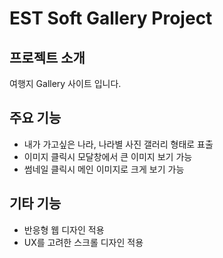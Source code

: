 # EST Soft Gallery Project

## 프로젝트 소개
여행지 Gallery 사이트 입니다.

## 주요 기능
- 내가 가고싶은 나라, 나라별 사진 갤러리 형태로 표출
- 이미지 클릭시 모달창에서 큰 이미지 보기 가능
- 썸네일 클릭시 메인 이미지로 크게 보기 가능

## 기타 기능
- 반응형 웹 디자인 적용
- UX를 고려한 스크롤 디자인 적용
